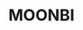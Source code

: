 ---
lastmod: '2025-04-06T06:05:20+00:00'
latitude: -30.973619
layout: suburb
longitude: 151.095609
postcode: '2353'
state: NSW
title: MOONBI
url: /nsw/moonbi/
---